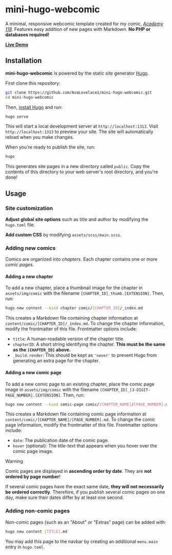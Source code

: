 # mini-hugo-webcomic

A minimal, responsive webcomic template created for my comic, *[Academy 118](https://academy118.com)*.
Features easy addition of new pages with Markdown. **No PHP or databases required!**

**[Live Demo](https://avalovelace1.github.io/mini-hugo-webcomic/)**

## Installation

**mini-hugo-webcomic** is powered by the static site generator [Hugo](https://gohugo.io).

First clone this repository:

```bash
git clone https://github.com/AvaLovelace1/mini-hugo-webcomic.git
cd mini-hugo-webcomic
````

Then, [install Hugo](https://gohugo.io/installation/) and run:

```bash
hugo serve
```

This will start a local development server at `http://localhost:1313`.
Visit `http://localhost:1313` to preview your site.
The site will automatically reload when you make changes.

When you're ready to publish the site, run:

```bash
hugo
```

This generates site pages in a new directory called `public`.
Copy the contents of this directory to your web server's root directory, and you're done!

## Usage

### Site customization

**Adjust global site options** such as title and author by modifying the `hugo.toml` file.

**Add custom CSS** by modifying `assets/scss/main.scss`.

### Adding new comics

Comics are organized into _chapters_. Each chapter contains one or more _comic pages_.

#### Adding a new chapter

To add a new chapter, place a thumbnail image for the chapter in `assets/img/comic`
with the filename `[CHAPTER_ID]_thumb.[EXTENSION]`. Then, run:

```bash
hugo new content --kind chapter comic/[CHAPTER_ID]/_index.md
```

This creates a Markdown file containing chapter information at `content/comic/[CHAPTER_ID]/_index.md`.
To change the chapter information, modify the frontmatter of this file. Frontmatter options include:

- `title`: A human-readable version of the chapter title.
- `chapterID`: A short string identifying the chapter. **This must be the same as the `[CHAPTER_ID]` above.**
- `_build.render`: This should be kept as `'never'` to prevent Hugo from generating an extra page for the chapter.

#### Adding a new comic page

To add a new comic page to an existing chapter, place the comic page image in `assets/img/comic`
with the filename `[CHAPTER_ID]_[3-DIGIT-PAGE_NUMBER].[EXTENSION]`. Then, run:

```bash
hugo new content --kind comic-page comic/[CHAPTER_NAME]/[PAGE_NUMBER].md
```

This creates a Markdown file containing comic page information at `content/comic/[CHAPTER_NAME]/[PAGE_NUMBER].md`.
To change the comic page information, modify the frontmatter of this file. Frontmatter options include:

- `date`: The publication date of the comic page.
- `hover` (optional): The title-text that appears when you hover over the comic page image.

> [!WARNING]
> Comic pages are displayed in **ascending order by date**. They are **not ordered by page number**!
>
> If several comic pages have the exact same date, **they will not necessarily be ordered correctly**.
> Therefore, if you publish several comic pages on one day, make sure their dates differ by at least one second.

### Adding non-comic pages

Non-comic pages (such as an "About" or "Extras" page) can be added with:

```bash
hugo new content [TITLE].md
```

You may add this page to the navbar by creating an additional `menu.main` entry in `hugo.toml`.
